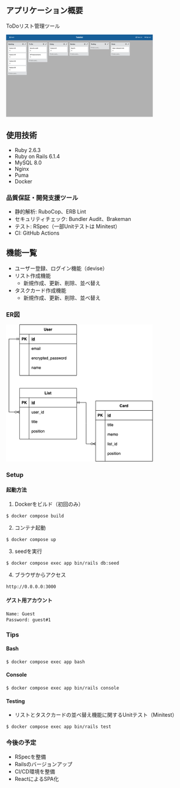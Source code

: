 ## アプリケーション概要
ToDoリスト管理ツール

<img src="./app/assets/images/sample.png" width="400">

## 使用技術
* Ruby 2.6.3
* Ruby on Rails 6.1.4
* MySQL 8.0
* Nginx
* Puma
* Docker

### 品質保証・開発支援ツール
* 静的解析: RuboCop、ERB Lint
* セキュリティチェック: Bundler Audit、Brakeman
* テスト: RSpec（一部Unitテストは Minitest）
* CI: GitHub Actions

## 機能一覧
* ユーザー登録、ログイン機能（devise）
* リスト作成機能
  * 新規作成、更新、削除、並べ替え
* タスクカード作成機能
  * 新規作成、更新、削除、並べ替え


### ER図
<img src="./app/assets/images/er_diagram.png" width="400">

### Setup
#### 起動方法
1. Dockerをビルド（初回のみ）
```
$ docker compose build
```

2. コンテナ起動
```
$ docker compose up
```

3. seedを実行
```
$ docker compose exec app bin/rails db:seed
```

4. ブラウザからアクセス
```
http://0.0.0.0:3000
```

#### ゲスト用アカウント
```
Name: Guest
Password: guest#1
```

### Tips
#### Bash
```
$ docker compose exec app bash
```

#### Console
```
$ docker compose exec app bin/rails console
```

#### Testing
* リストとタスクカードの並べ替え機能に関するUnitテスト（Minitest）
```
$ docker compose exec app bin/rails test
```


### 今後の予定
* RSpecを整備
* Railsのバージョンアップ
* CI/CD環境を整備
* ReactによるSPA化


